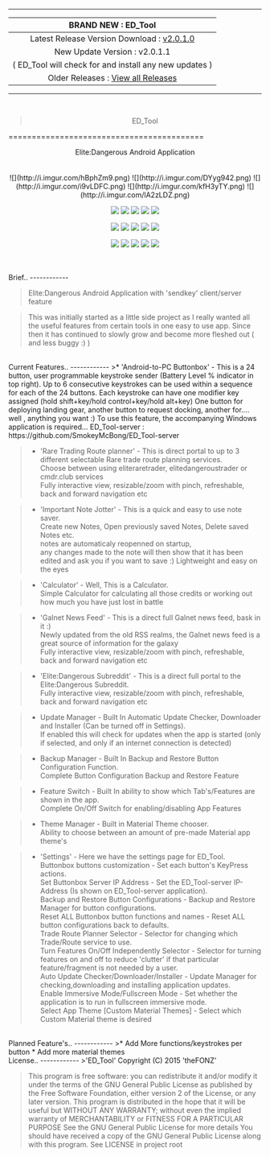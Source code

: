 -------
| BRAND NEW :  ED_Tool |
| :------------: |
| Latest Release Version Download :  [ v2.0.1.0 ](https://github.com/SmokeyMcBong/ED_Tool/releases/tag/v2.0.1.0) |
| New Update Version :  v2.0.1.1 |
| ( ED_Tool will check for and install any new updates ) |
| Older Releases : [ View all Releases ](https://github.com/SmokeyMcBong/ED_Tool/releases) |

-------
<br />  

><center>ED_Tool</center>
==========================================
<center>Elite:Dangerous Android Application</center>

<br />
<br />

<center>
![](http://i.imgur.com/hBphZm9.png)
![](http://i.imgur.com/DYyg942.png)
![](http://i.imgur.com/i9vLDFC.png)
![](http://i.imgur.com/kfH3yTY.png)
![](http://i.imgur.com/lA2zLDZ.png)

![](http://i.imgur.com/GbD5ueH.png)
![](http://i.imgur.com/ligl7Kw.png)
![](http://i.imgur.com/qtTkBEb.png)
![](http://i.imgur.com/lG5EPgS.png)
![](http://i.imgur.com/BjYkvQ2.png)

![](http://i.imgur.com/bKt5QrO.png)
![](http://i.imgur.com/Ao68tTY.png)
![](http://i.imgur.com/msVst9Z.png)
![](http://i.imgur.com/cmkckhx.png)
![](http://i.imgur.com/Joxcur9.png)

![](http://i.imgur.com/fVtLFmr.png)
![](http://i.imgur.com/bZFeT8I.png)
![](http://i.imgur.com/K4vvqay.png)
![](http://i.imgur.com/F8KeQUz.png)
![](http://i.imgur.com/R6ykzPl.png)


</center>

<br />
<br />
Brief..
------------

>Elite:Dangerous Android Application with 'sendkey' client/server feature

>This was initially started as a little side project as I really wanted all the useful
features from certain tools in one easy to use app.
Since then it has continued to slowly grow and become more fleshed out ( and less buggy :) )

<br />
Current Features..
------------
>* 'Android-to-PC Buttonbox' - This is a 24 button, user programmable keystroke sender (Battery Level % indicator in top right).   
Up to 6 consecutive keystrokes can be used within a sequence for each of the 24 buttons.   
Each keystroke can have one modifier key assigned (hold shift+key/hold control+key/hold alt+key)    
One button for deploying landing gear, another button to request docking, another for.... well , anything you want :)   
To use this feature, the accompanying Windows application is required... ED_Tool-server : https://github.com/SmokeyMcBong/ED_Tool-server 
 

>* 'Rare Trading Route planner' - This is direct portal to up to 3 different selectable Rare trade route planning services.  
Choose between using eliteraretrader, elitedangeroustrader or cmdr.club services  
Fully interactive view, resizable/zoom with pinch, refreshable, back and forward navigation etc


>* 'Important Note Jotter' - This is a quick and easy to use note saver.  
Create new Notes, Open previously saved Notes, Delete saved Notes etc.       
notes are automaticaly reopenned on startup,  
any changes made to the note will then show that it has been edited and ask you if you want to save :)
Lightweight and easy on the eyes   


>* 'Calculator' - Well, This is a Calculator.  
Simple Calculator for calculating all those credits or working out how much you have just lost in battle   


>* 'Galnet News Feed' - This is a direct full Galnet news feed, bask in it :)  
Newly updated from the old RSS realms, the Galnet news feed is a great source of information for the galaxy  
Fully interactive view, resizable/zoom with pinch, refreshable, back and forward navigation etc


>* 'Elite:Dangerous Subreddit' - This is a direct full portal to the Elite:Dangerous Subreddit.  
Fully interactive view, resizable/zoom with pinch, refreshable, back and forward navigation etc 


>* Update Manager - Built In Automatic Update Checker, Downloader and Installer (Can be turned off in Settings).  
If enabled this will check for updates when the app is started (only if selected, and only if an internet connection is detected)


>* Backup Manager - Built In Backup and Restore Button Configuration Function.  
Complete Button Configuration Backup and Restore Feature


>* Feature Switch - Built In ability to show which Tab's/Features are shown in the app.  
Complete On/Off Switch for enabling/disabling App Features 


>* Theme Manager - Built in Material Theme chooser.  
Ability to choose between an amount of pre-made Material app theme's


>* 'Settings' - Here we have the settings page for ED_Tool.   
Buttonbox buttons customization - Set each button's KeyPress actions.   
Set Buttonbox Server IP Address - Set the ED_Tool-server IP-Address (Is shown on ED_Tool-server application).   
Backup and Restore Button Configurations - Backup and Restore Manager for button configurations.   
Reset ALL Buttonbox button functions and names - Reset ALL button configurations back to defaults.   
Trade Route Planner Selector - Selector for changing which Trade/Route service to use.   
Turn Features On/Off Independently Selector - Selector for turning features on and off to reduce 'clutter' if that particular feature/fragment is not needed by a user.   
Auto Update Checker/Downloader/Installer - Update Manager for checking,downloading and installing application updates.      
Enable Immersive Mode/Fullscreen Mode - Set whether the application is to run in fullscreen immersive mode.     
Select App Theme [Custom Material Themes] - Select which Custom Material theme is desired  

<br />
Planned Feature's..
------------
>* Add More functions/keystrokes per button    
* Add more material themes 

<br />
License..
------------
>'ED_Tool'  
Copyright (C) 2015  'theFONZ'

>This program is free software: you can redistribute it and/or modify
 it under the terms of the GNU General Public License as published by
 the Free Software Foundation, either version 2 of the License, or
 any later version. 
 This program is distributed in the hope that it will be useful
 but WITHOUT ANY WARRANTY; without even the implied warranty of
 MERCHANTABILITY or FITNESS FOR A PARTICULAR PURPOSE
 See the GNU General Public License for more details
 You should have received a copy of the GNU General Public License
 along with this program. See LICENSE in project root

